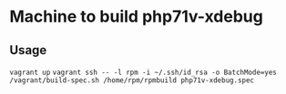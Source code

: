 Machine to build php71v-xdebug
========


Usage
-------
`vagrant up`
`vagrant ssh -- -l rpm -i ~/.ssh/id_rsa -o BatchMode=yes /vagrant/build-spec.sh /home/rpm/rpmbuild php71v-xdebug.spec`
